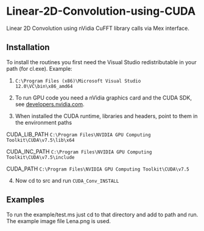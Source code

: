 # Linear-2D-Convolution-using-CUDA
Linear 2D Convolution using nVidia CuFFT library calls via Mex interface.


## Installation

To install the routines you first need the Visual Studio redistributable in your path (for cl.exe). Example:

1. `C:\Program Files (x86)\Microsoft Visual Studio 12.0\VC\bin\x86_amd64`

2. To run GPU code you need a nVidia graphics card and the CUDA SDK, see [developers.nvidia.com](https://developer.nvidia.com/cuda-downloads).

3. When installed the CUDA runtime, libraries and headers, point to them in the environment paths

 CUDA_LIB_PATH
 `C:\Program Files\NVIDIA GPU Computing Toolkit\CUDA\v7.5\lib\x64`
 
 CUDA_INC_PATH
 `C:\Program Files\NVIDIA GPU Computing Toolkit\CUDA\v7.5\include`
 
 CUDA_PATH
 `C:\Program Files\NVIDIA GPU Computing Toolkit\CUDA\v7.5`
 
4. Now cd to src and run 
`CUDA_Conv_INSTALL`


## Examples

To run the example/test.ms just cd to that directory and add to path and run. The example image file Lena.png is used.